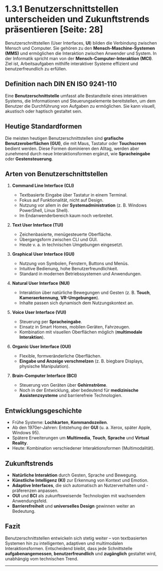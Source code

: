 # 1.3.1 Benutzerschnittstellen unterscheiden und Zukunftstrends präsentieren [Seite: 28]

Benutzerschnittstellen (User Interfaces, **UI**) bilden die Verbindung zwischen Mensch und Computer. Sie gehören zu den **Mensch-Maschine-Systemen (MMS)** und ermöglichen die Interaktion zwischen Anwender und System. In der Informatik spricht man von der **Mensch-Computer-Interaktion (MCI)**. Ziel ist, Arbeitsaufgaben mithilfe interaktiver Systeme effizient und benutzerfreundlich zu erfüllen.

## Definition nach DIN EN ISO 9241-110

Eine **Benutzerschnittstelle** umfasst alle Bestandteile eines interaktiven Systems, die Informationen und Steuerungselemente bereitstellen, um dem Benutzer die Durchführung von Aufgaben zu ermöglichen. Sie kann visuell, akustisch oder haptisch gestaltet sein.

## Heutige Standardformen

Die meisten heutigen Benutzerschnittstellen sind **grafische Benutzeroberflächen (GUI)**, die mit Maus, Tastatur oder **Touchscreen** bedient werden. Diese Formen dominieren den Alltag, werden aber zunehmend durch neue Interaktionsformen ergänzt, wie **Spracheingabe** oder **Gestensteuerung**.

## Arten von Benutzerschnittstellen

1. **Command Line Interface (CLI)**

   * Textbasierte Eingabe über Tastatur in einem Terminal.
   * Fokus auf Funktionalität, nicht auf Design.
   * Nutzung vor allem in der **Systemadministration** (z. B. Windows PowerShell, Linux Shell).
   * Im Endanwenderbereich kaum noch verbreitet.

2. **Text User Interface (TUI)**

   * Zeichenbasierte, menügesteuerte Oberfläche.
   * Übergangsform zwischen CLI und GUI.
   * Heute v. a. in technischen Umgebungen eingesetzt.

3. **Graphical User Interface (GUI)**

   * Nutzung von Symbolen, Fenstern, Buttons und Menüs.
   * Intuitive Bedienung, hohe Benutzerfreundlichkeit.
   * Standard in modernen Betriebssystemen und Anwendungen.

4. **Natural User Interface (NUI)**

   * Interaktion über natürliche Bewegungen und Gesten (z. B. **Touch**, **Kameraerkennung**, **VR-Umgebungen**).
   * Inhalte passen sich dynamisch dem Nutzungskontext an.

5. **Voice User Interface (VUI)**

   * Steuerung per **Spracheingabe**.
   * Einsatz in Smart Homes, mobilen Geräten, Fahrzeugen.
   * Kombination mit visuellen Oberflächen möglich (**multimodale Interaktion**).

6. **Organic User Interface (OUI)**

   * Flexible, formveränderliche Oberflächen.
   * **Eingabe und Anzeige verschmelzen** (z. B. biegbare Displays, physische Manipulation).

7. **Brain-Computer Interface (BCI)**

   * Steuerung von Geräten über **Gehirnströme**.
   * Noch in der Entwicklung, aber bedeutend für **medizinische Assistenzsysteme** und barrierefreie Technologien.

## Entwicklungsgeschichte

* Frühe Systeme: **Lochkarten**, **Kommandozeilen**.
* Ab den 1970er-Jahren: Entstehung der **GUI** (u. a. Xerox, später Apple, Windows 95).
* Spätere Erweiterungen um **Multimedia**, **Touch**, **Sprache** und **Virtual Reality**.
* Heute: Kombination verschiedener Interaktionsformen (Multimodalität).

## Zukunftstrends

* **Natürliche Interaktion** durch Gesten, Sprache und Bewegung.
* **Künstliche Intelligenz (KI)** zur Erkennung von Kontext und Emotion.
* **Adaptive Interfaces**, die sich automatisch an Nutzerverhalten und -präferenzen anpassen.
* **OUI** und **BCI** als zukunftsweisende Technologien mit wachsendem Anwendungsfeld.
* **Barrierefreiheit** und **universelles Design** gewinnen weiter an Bedeutung.

## Fazit

Benutzerschnittstellen entwickeln sich stetig weiter – von textbasierten Systemen hin zu intelligenten, adaptiven und multimodalen Interaktionsformen. Entscheidend bleibt, dass jede Schnittstelle **aufgabenangemessen**, **benutzerfreundlich** und **zugänglich** gestaltet wird, unabhängig vom technischen Trend.

---
